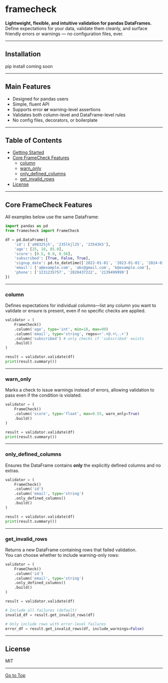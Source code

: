 # framecheck

**Lightweight, flexible, and intuitive validation for pandas DataFrames.**  
Define expectations for your data, validate them cleanly, and surface friendly errors or warnings — no configuration files, ever.

---

## Installation

pip install coming soon

---

## Main Features

- Designed for pandas users  
- Simple, fluent API  
- Supports error **or** warning-level assertions  
- Validates both column-level and DataFrame-level rules  
- No config files, decorators, or boilerplate  


---

## Table of Contents

- [Getting Started](#getting-started)
- [Core FrameCheck Features](#core-framecheck-features)
    - [column](#column)
    - [warn_only](#warn_only)
    - [only_defined_columns](#only_defined_columns)
    - [get_invalid_rows](#get_invalid_rows)
- [License](#license)


---

## Core FrameCheck Features

All examples below use the same DataFrame:

```python
import pandas as pd
from framecheck import FrameCheck

df = pd.DataFrame({
    'id': ['a98325jh', '235lkjl25', '23543k5'],
    'age': [25, 18, 85.0],
    'score': [0.5, 0.9, 0.56],
    'subscribed': [True, False, True],
    'signup_date': pd.to_datetime(['2022-01-01', '2023-01-01', '2024-01-01']),
    'email': ['a@example.com', 'abc@gmail.com', 'b@example.com'],
    'phone': ['1231235757', '2828437222', '2139499999']
})
```

---

### column
Defines expectations for individual columns—list any column you want to validate or ensure is present, even if no specific checks are applied.
```python
validator = (
    FrameCheck()
    .column('age', type='int', min=18, max=99)
    .column('email', type='string', regex=r'.+@.+\..+')
	.column('subscribed') # only checks if 'subscribed' exists
    .build()
)

result = validator.validate(df)
print(result.summary())
```

---

### warn_only
Marks a check to issue warnings instead of errors, allowing validation to pass even if the condition is violated.
```python
validator = (
    FrameCheck()
    .column('score', type='float', max=0.55, warn_only=True)
    .build()
)

result = validator.validate(df)
print(result.summary())
```

---

### only_defined_columns
Ensures the DataFrame contains **only** the explicitly defined columns and no extras.
```python
validator = (
    FrameCheck()
    .column('id')
    .column('email', type='string')
    .only_defined_columns()
    .build()
)

result = validator.validate(df)
print(result.summary())
```

---

### get_invalid_rows
Returns a new DataFrame containing rows that failed validation.  
You can choose whether to include warning-only rows:
```python
validator = (
    FrameCheck()
    .column('id')
    .column('email', type='string')
    .only_defined_columns()
    .build()
)

result = validator.validate(df)

# Include all failures (default)
invalid_df = result.get_invalid_rows(df)

# Only include rows with error-level failures
error_df = result.get_invalid_rows(df, include_warnings=False)
```

---

## License
MIT

<hr>

[Go to Top](#main-features)